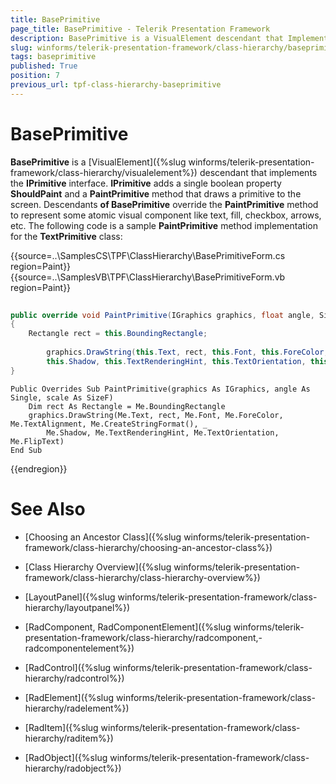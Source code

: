 ```yaml
---
title: BasePrimitive
page_title: BasePrimitive - Telerik Presentation Framework
description: BasePrimitive is a VisualElement descendant that Implements the IPrimitive interface. 
slug: winforms/telerik-presentation-framework/class-hierarchy/baseprimitive
tags: baseprimitive
published: True
position: 7
previous_url: tpf-class-hierarchy-baseprimitive
---
```


# BasePrimitive

__BasePrimitive__ is a [VisualElement]({%slug winforms/telerik-presentation-framework/class-hierarchy/visualelement%}) descendant that implements the __IPrimitive__ interface. __IPrimitive__ adds a single boolean property __ShouldPaint__ and a __PaintPrimitive__ method that draws a primitive to the screen. Descendants __of BasePrimitive__ override the __PaintPrimitive__ method to represent some atomic visual component like text, fill, checkbox, arrows, etc. The following code is a sample __PaintPrimitive__ method implementation for the __TextPrimitive__ class:

{{source=..\SamplesCS\TPF\ClassHierarchy\BasePrimitiveForm.cs region=Paint}} 
{{source=..\SamplesVB\TPF\ClassHierarchy\BasePrimitiveForm.vb region=Paint}} 

````C#
            
public override void PaintPrimitive(IGraphics graphics, float angle, SizeF scale)
{
    Rectangle rect = this.BoundingRectangle;
    
        graphics.DrawString(this.Text, rect, this.Font, this.ForeColor, this.TextAlignment, this.CreateStringFormat(),
        this.Shadow, this.TextRenderingHint, this.TextOrientation, this.FlipText);
}

````
````VB.NET
Public Overrides Sub PaintPrimitive(graphics As IGraphics, angle As Single, scale As SizeF)
    Dim rect As Rectangle = Me.BoundingRectangle
    graphics.DrawString(Me.Text, rect, Me.Font, Me.ForeColor, Me.TextAlignment, Me.CreateStringFormat(), _
        Me.Shadow, Me.TextRenderingHint, Me.TextOrientation, Me.FlipText)
End Sub

````

{{endregion}} 

# See Also
* [Choosing an Ancestor Class]({%slug winforms/telerik-presentation-framework/class-hierarchy/choosing-an-ancestor-class%})

* [Class Hierarchy Overview]({%slug winforms/telerik-presentation-framework/class-hierarchy/class-hierarchy-overview%})

* [LayoutPanel]({%slug winforms/telerik-presentation-framework/class-hierarchy/layoutpanel%})

* [RadComponent, RadComponentElement]({%slug winforms/telerik-presentation-framework/class-hierarchy/radcomponent,-radcomponentelement%})

* [RadControl]({%slug winforms/telerik-presentation-framework/class-hierarchy/radcontrol%})

* [RadElement]({%slug winforms/telerik-presentation-framework/class-hierarchy/radelement%})

* [RadItem]({%slug winforms/telerik-presentation-framework/class-hierarchy/raditem%})

* [RadObject]({%slug winforms/telerik-presentation-framework/class-hierarchy/radobject%})

